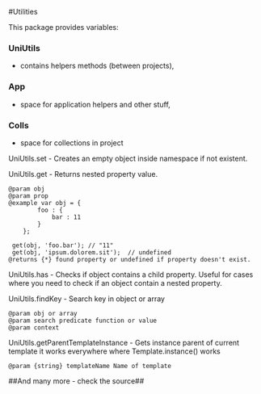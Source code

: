 #Utilities

This package provides variables: 
### UniUtils
- contains helpers methods (between projects), 

### App
- space for application helpers and other stuff, 

### Colls
- space for collections in project

UniUtils.set - Creates an empty object inside namespace if not existent.

UniUtils.get - Returns nested property value.
```
@param obj
@param prop
@example var obj = {
        foo : {
            bar : 11
        }
    };

 get(obj, 'foo.bar'); // "11"
 get(obj, 'ipsum.dolorem.sit');  // undefined
@returns {*} found property or undefined if property doesn't exist.
```
UniUtils.has - Checks if object contains a child property.
Useful for cases where you need to check if an object contain a nested property.

UniUtils.findKey - Search key in object or array
```
@param obj or array
@param search predicate function or value
@param context
```

UniUtils.getParentTemplateInstance - Gets instance parent of current template it works everywhere where Template.instance() works
```
@param {string} templateName Name of template
```

##And many more - check the source##